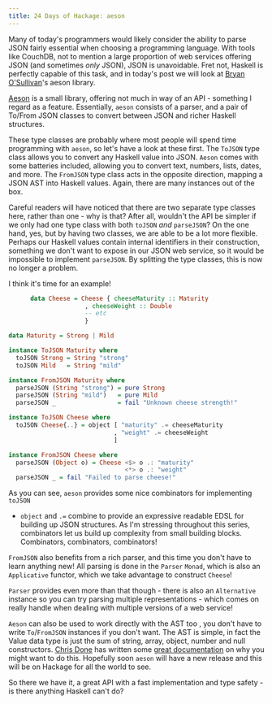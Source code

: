 ```yaml
---
title: 24 Days of Hackage: aeson
---
```


Many of today's programmers would likely consider the ability to parse JSON
fairly essential when choosing a programming language. With tools like CouchDB,
not to mention a large proportion of web services offering JSON (and sometimes
*only* JSON), JSON is unavoidable. Fret not, Haskell is perfectly capable of
this task, and in today's post we will look at
[Bryan O'Sullivan](http://www.serpentine.com/blog/)'s aeson library.

[Aeson](http://hackage.haskell.org/package/aeson) is a small library,
offering not much in way of an API - something I regard as a
feature. Essentially, `aeson` consists of a parser, and a pair of To/From JSON
classes to convert between JSON and richer Haskell structures.

These type classes are probably where most people will spend time programming
with `aeson`, so let's have a look at these first. The `ToJSON` type class
allows you to convert any Haskell value into JSON. `Aeson` comes with some
batteries included, allowing you to convert text, numbers, lists, dates, and
more. The `FromJSON` type class acts in the opposite direction, mapping a JSON
AST into Haskell values. Again, there are many instances out of the box.

Careful readers will have noticed that there are two separate type classes here,
rather than one - why is that? After all, wouldn't the API be simpler if we only
had one type class with both `toJSON` *and* `parseJSON`? On the one hand, yes,
but by having two classes, we are able to be a lot more flexible. Perhaps our
Haskell values contain internal identifiers in their construction, something we
don't want to expose in our JSON web service, so it would be impossible to
implement `parseJSON`. By splitting the type classes, this is now no longer a
problem.

I think it's time for an example!

```haskell
      data Cheese = Cheese { cheeseMaturity :: Maturity
                     , cheeseWeight :: Double
                     -- etc
                     }

data Maturity = Strong | Mild

instance ToJSON Maturity where
  toJSON Strong = String "strong"
  toJSON Mild   = String "mild"

instance FromJSON Maturity where
  parseJSON (String "strong") = pure Strong
  parseJSON (String "mild")   = pure Mild
  parseJSON _                 = fail "Unknown cheese strength!"

instance ToJSON Cheese where
  toJSON Cheese{..} = object [ "maturity" .= cheeseMaturity
                             , "weight" .= cheeseWeight
                             ]

instance FromJSON Cheese where
  parseJSON (Object o) = Cheese <$> o .: "maturity"
                                <*> o .: "weight"
  parseJSON _ = fail "Failed to parse cheese!"
```

As you can see, `aeson` provides some nice combinators for implementing `toJSON`
- `object` and `.=` combine to provide an expressive readable EDSL for building
up JSON structures. As I'm stressing throughout this series, combinators let us
build up complexity from small building blocks. Combinators, combinators,
combinators!

`FromJSON` also benefits from a rich parser, and this time you don't have to
learn anything new! All parsing is done in the `Parser` `Monad`, which is also
an `Applicative` functor, which we take advantage to construct `Cheese`!

`Parser` provides even more than that though - there is also an `Alternative`
instance so you can try parsing multiple representations - which comes on really
handle when dealing with multiple versions of a web service!

`Aeson` can also be used to work directly with the AST too , you don't have to
write `To`/`FromJSON` instances if you don't want. The AST is simple, in fact
the Value data type is just the sum of string, array, object, number and null
constructors. [Chris Done](http://chrisdone.com/) has written some
[great documentation](http://chrisdone.com/aeson/dist/doc/html/aeson/Data-Aeson.html)
on why you might want to do this. Hopefully soon `aeson` will have a new release
and this will be on Hackage for all the world to see.

So there we have it, a great API with a fast implementation and type safety - is
there anything Haskell can't do?
